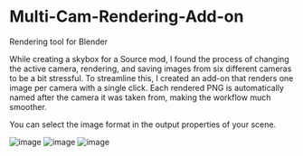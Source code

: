 # Multi-Cam-Rendering-Add-on
Rendering tool for Blender

While creating a skybox for a Source mod, I found the process of changing the active camera, rendering, and saving images from six different cameras to be a bit stressful. To streamline this, I created an add-on that renders one image per camera with a single click. Each rendered PNG is automatically named after the camera it was taken from, making the workflow much smoother.

You can select the image format in the output properties of your scene.

![image](https://github.com/user-attachments/assets/5ffc4b2e-44fc-4f69-b28e-d2d8fde1ec18)
![image](https://github.com/user-attachments/assets/f549ea85-2c0c-4481-9460-f3b7eaf302af)
![image](https://github.com/user-attachments/assets/bdd59819-c1f7-4267-8301-1b8e5324e642)
